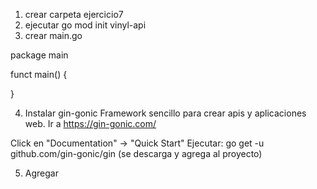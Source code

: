 1. crear carpeta
    ejercicio7
2. ejecutar
    go mod init vinyl-api
3. crear main.go

package main

funct main() {
	
}

4. Instalar gin-gonic
Framework sencillo para crear apis y aplicaciones web.
Ir a https://gin-gonic.com/

Click en "Documentation" -> "Quick Start"
Ejecutar: go get -u github.com/gin-gonic/gin
(se descarga y agrega al proyecto)

5. Agregar
